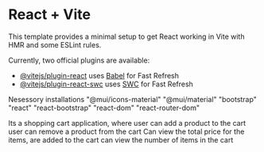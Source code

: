 # React + Vite

This template provides a minimal setup to get React working in Vite with HMR and some ESLint rules.

Currently, two official plugins are available:

- [@vitejs/plugin-react](https://github.com/vitejs/vite-plugin-react/blob/main/packages/plugin-react/README.md) uses [Babel](https://babeljs.io/) for Fast Refresh
- [@vitejs/plugin-react-swc](https://github.com/vitejs/vite-plugin-react-swc) uses [SWC](https://swc.rs/) for Fast Refresh

Nesessory installations
    "@mui/icons-material"
    "@mui/material"
    "bootstrap"
    "react"
    "react-bootstrap"
    "react-dom"
    "react-router-dom"


Its a shopping cart application, where
  user can add a product to the cart
  user can remove a product from the cart
  Can view the total price for the items, are added to the cart
  can view the number of items in the cart
